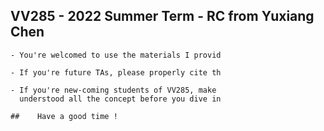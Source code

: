    ## VV285 - 2022 Summer Term - RC from Yuxiang Chen    

    - You're welcomed to use the materials I provid

    - If you're future TAs, please properly cite th

    - If you're new-coming students of VV285, make
      understood all the concept before you dive in

    ##    Have a good time !                                               

